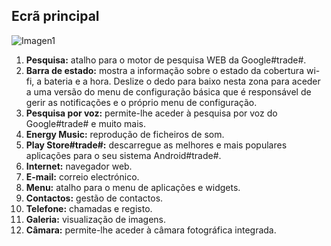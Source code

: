 ## Ecrã principal

![Imagen1](http://static.energysistem.com/images/manuals/42689/57f378d2ed38d.jpg)

1. **Pesquisa:** atalho para o motor de pesquisa WEB da Google#trade#.
2. **Barra de estado:** mostra a informação sobre o estado da cobertura wi-fi, a bateria e a hora.  Deslize o dedo para baixo nesta zona para aceder a uma versão do menu de configuração básica que é responsável de gerir as notificações e o próprio menu de configuração.
3. **Pesquisa por voz:** permite-lhe aceder à pesquisa por voz do Google#trade# e muito mais.
4. **Energy Music:** reprodução de ficheiros de som.
5. **Play Store#trade#:** descarregue as melhores e mais populares aplicações para o seu sistema Android#trade#.
6. **Internet:** navegador web.
7. **E-mail:** correio electrónico.
8. **Menu:** atalho para o menu de aplicações e widgets.
9. **Contactos:** gestão de contactos.
10. **Telefone:** chamadas e registo.
11. **Galeria:** visualização de imagens.
12. **Câmara:** permite-lhe aceder à câmara fotográfica integrada.
